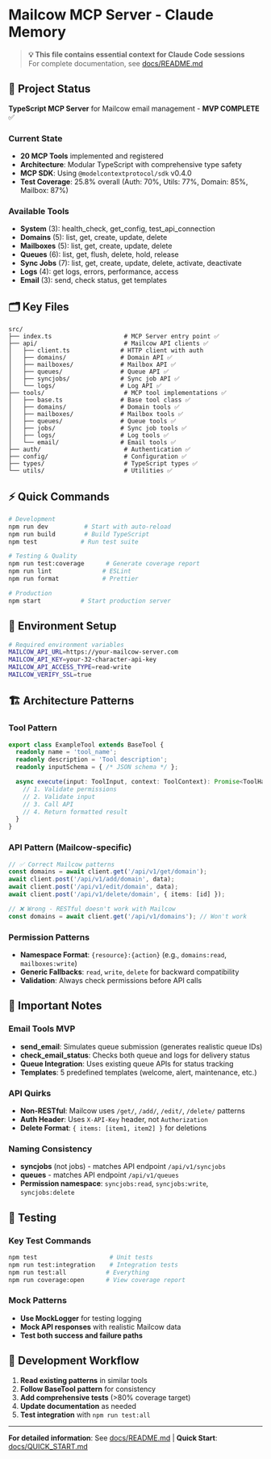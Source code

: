 # Mailcow MCP Server - Claude Memory

> **💡 This file contains essential context for Claude Code sessions**  
> For complete documentation, see [docs/README.md](docs/README.md)

## 🎯 Project Status

**TypeScript MCP Server** for Mailcow email management - **MVP COMPLETE** ✅

### Current State
- **20 MCP Tools** implemented and registered
- **Architecture**: Modular TypeScript with comprehensive type safety  
- **MCP SDK**: Using `@modelcontextprotocol/sdk` v0.4.0
- **Test Coverage**: 25.8% overall (Auth: 70%, Utils: 77%, Domain: 85%, Mailbox: 87%)

### Available Tools
- **System** (3): health_check, get_config, test_api_connection
- **Domains** (5): list, get, create, update, delete  
- **Mailboxes** (5): list, get, create, update, delete
- **Queues** (6): list, get, flush, delete, hold, release
- **Sync Jobs** (7): list, get, create, update, delete, activate, deactivate
- **Logs** (4): get logs, errors, performance, access
- **Email** (3): send, check status, get templates

## 🗂️ Key Files

```
src/
├── index.ts                    # MCP Server entry point ✅
├── api/                        # Mailcow API clients ✅
│   ├── client.ts              # HTTP client with auth
│   ├── domains/               # Domain API ✅
│   ├── mailboxes/             # Mailbox API ✅
│   ├── queues/                # Queue API ✅
│   ├── syncjobs/              # Sync job API ✅
│   └── logs/                  # Log API ✅
├── tools/                      # MCP tool implementations ✅
│   ├── base.ts                # Base tool class ✅
│   ├── domains/               # Domain tools ✅
│   ├── mailboxes/             # Mailbox tools ✅
│   ├── queues/                # Queue tools ✅
│   ├── jobs/                  # Sync job tools ✅
│   ├── logs/                  # Log tools ✅
│   └── email/                 # Email tools ✅
├── auth/                       # Authentication ✅
├── config/                     # Configuration ✅
├── types/                      # TypeScript types ✅
└── utils/                      # Utilities ✅
```

## ⚡ Quick Commands

```bash
# Development
npm run dev          # Start with auto-reload
npm run build        # Build TypeScript
npm test            # Run test suite

# Testing & Quality
npm run test:coverage      # Generate coverage report
npm run lint              # ESLint
npm run format            # Prettier

# Production
npm start           # Start production server
```

## 🔑 Environment Setup

```bash
# Required environment variables
MAILCOW_API_URL=https://your-mailcow-server.com
MAILCOW_API_KEY=your-32-character-api-key
MAILCOW_API_ACCESS_TYPE=read-write
MAILCOW_VERIFY_SSL=true
```

## 🏗️ Architecture Patterns

### Tool Pattern
```typescript
export class ExampleTool extends BaseTool {
  readonly name = 'tool_name';
  readonly description = 'Tool description';
  readonly inputSchema = { /* JSON schema */ };

  async execute(input: ToolInput, context: ToolContext): Promise<ToolHandlerResult> {
    // 1. Validate permissions
    // 2. Validate input
    // 3. Call API
    // 4. Return formatted result
  }
}
```

### API Pattern (Mailcow-specific)
```typescript
// ✅ Correct Mailcow patterns
const domains = await client.get('/api/v1/get/domain');
await client.post('/api/v1/add/domain', data);
await client.post('/api/v1/edit/domain', data);
await client.post('/api/v1/delete/domain', { items: [id] });

// ❌ Wrong - RESTful doesn't work with Mailcow
const domains = await client.get('/api/v1/domains'); // Won't work
```

### Permission Patterns
- **Namespace Format**: `{resource}:{action}` (e.g., `domains:read`, `mailboxes:write`)
- **Generic Fallbacks**: `read`, `write`, `delete` for backward compatibility
- **Validation**: Always check permissions before API calls

## 🚨 Important Notes

### Email Tools MVP
- **send_email**: Simulates queue submission (generates realistic queue IDs)
- **check_email_status**: Checks both queue and logs for delivery status  
- **Queue Integration**: Uses existing queue APIs for status tracking
- **Templates**: 5 predefined templates (welcome, alert, maintenance, etc.)

### API Quirks
- **Non-RESTful**: Mailcow uses `/get/`, `/add/`, `/edit/`, `/delete/` patterns
- **Auth Header**: Uses `X-API-Key` header, not `Authorization`
- **Delete Format**: `{ items: [item1, item2] }` for deletions

### Naming Consistency
- **syncjobs** (not jobs) - matches API endpoint `/api/v1/syncjobs`
- **queues** - matches API endpoint `/api/v1/queues`  
- **Permission namespace**: `syncjobs:read`, `syncjobs:write`, `syncjobs:delete`

## 🔄 Testing

### Key Test Commands
```bash
npm test                    # Unit tests
npm run test:integration    # Integration tests  
npm run test:all           # Everything
npm run coverage:open      # View coverage report
```

### Mock Patterns
- **Use MockLogger** for testing logging
- **Mock API responses** with realistic Mailcow data
- **Test both success and failure paths**

## 📝 Development Workflow

1. **Read existing patterns** in similar tools
2. **Follow BaseTool pattern** for consistency
3. **Add comprehensive tests** (>80% coverage target)  
4. **Update documentation** as needed
5. **Test integration** with `npm run test:all`

---

**For detailed information**: See [docs/README.md](docs/README.md) | **Quick Start**: [docs/QUICK_START.md](docs/QUICK_START.md)